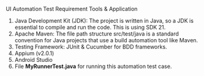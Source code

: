 UI Automation Test
Requirement Tools & Application
1. Java Development Kit (JDK): The project is written in Java, so a JDK is essential to compile and run the code. This is using SDK 21.
2. Apache Maven: The file path structure src/test/java is a standard convention for Java projects that use a build automation tool like Maven.
3. Testing Framework: JUnit & Cucumber for BDD frameworks.
4. Appium (v2.0.1)
5. Android Studio
6. File **MyRunnerTest.java** for running this automation test case.
